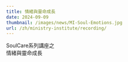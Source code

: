 ```yaml
---
title: 情緒與靈命成長
date: 2024-09-09
thumbnail: /images/news/MI-Soul-Emotions.jpg
url: /zh/ministry-institute/recording/
---
```


SoulCare系列講座之\
情緒與靈命成長